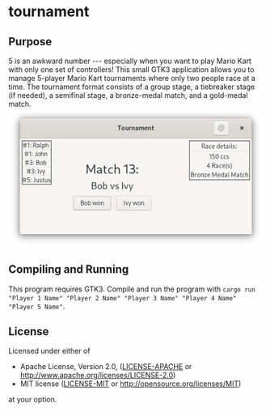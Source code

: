 # tournament
## Purpose
5 is an awkward number --- especially when you want to play Mario Kart with only one set of controllers!
This small GTK3 application allows you to manage 5-player Mario Kart tournaments where only two people race at a time. 
The tournament format consists of a group stage, a tiebreaker stage (if needed), a semifinal stage, a bronze-medal match, and a gold-medal match.
![Sample Tournament](example.png)
## Compiling and Running
This program requires GTK3. Compile and run the program with `cargo run "Player 1 Name" "Player 2 Name" "Player 3 Name" "Player 4 Name" "Player 5 Name"`.
## License
Licensed under either of

 * Apache License, Version 2.0, ([LICENSE-APACHE](LICENSE-APACHE) or http://www.apache.org/licenses/LICENSE-2.0)
 * MIT license ([LICENSE-MIT](LICENSE-MIT) or http://opensource.org/licenses/MIT)

at your option.
